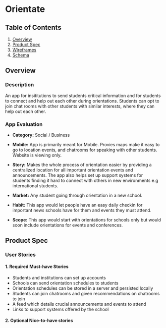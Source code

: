 # Orientate

## Table of Contents


1. [Overview](#Overview)
2. [Product Spec](#Product-Spec)
3. [Wireframes](#Wireframes)
4. [Schema](#Schema)


## Overview

### Description

An app for insititutions to send students critical information and for students to connect and help out each other during orientations. Students can opt to join chat rooms with other students with similar interests, where they can help out each other.


### App Evaluation

* **Category:** Social / Business
* **Mobile:** App is primarily meant for Mobile. Provies maps make it easy to go to location events, and chatrooms for speaking with other students. Website is viewing only.
* **Story:** Makes the whole process of orientation easier by providing a centralized location for all important orientation events and announcements. The app also helps set up support systems for students finding it hard to connect with others in new environments e.g international students.


* **Market:** Any student going through orientation in a new school.
* **Habit:** This app would let people have an easy daily checkin for important news schools have for them and events they must attend.

* **Scope:** This app would start with orientations for schools only but would soon include orientations for events and conferences.


## Product Spec
### User Stories

#### 1. Required Must-have Stories
* Students and institutions can set up accounts
* Schools can send orientation schedules to students
* Orientation schedules can be stored in a server and persisted locally
* Students can join chatrooms and given recommendations on chatrooms to join
* A feed which details crucial announcements and events to attend
* Links to support systems offered by the school



#### 2. Optional Nice-to-have stories
